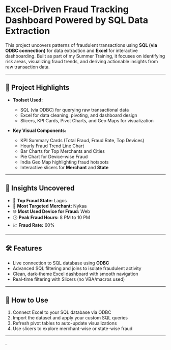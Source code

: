 # Excel-Driven Fraud Tracking Dashboard Powered by SQL Data Extraction
This project uncovers patterns of fraudulent transactions using **SQL (via ODBC connection)** for data extraction and **Excel** for interactive dashboarding. Built as part of my Summer Training, it focuses on identifying risk areas, visualizing fraud trends, and deriving actionable insights from raw transaction data.

---

## 📌 Project Highlights

- **Toolset Used:**  
  - SQL (via ODBC) for querying raw transactional data  
  - Excel for data cleaning, pivoting, and dashboard design  
  - Slicers, KPI Cards, Pivot Charts, and Geo Maps for visualization

- **Key Visual Components:**  
  - KPI Summary Cards (Total Fraud, Fraud Rate, Top Devices)  
  - Hourly Fraud Trend Line Chart  
  - Bar Charts for Top Merchants and Cities  
  - Pie Chart for Device-wise Fraud  
  - India Geo Map highlighting fraud hotspots  
  - Interactive slicers for **Merchant** and **State**

---

## 🧠 Insights Uncovered

- 📍 **Top Fraud State:** Lagos  
- 🧾 **Most Targeted Merchant:** Nykaa  
- 🌐 **Most Used Device for Fraud:** Web  
- 🕒 **Peak Fraud Hours:** 8 PM to 10 PM  
- 💹 **Fraud Rate:** 60%

---

## 🛠 Features

- Live connection to SQL database using **ODBC**
- Advanced SQL filtering and joins to isolate fraudulent activity
- Clean, dark-theme Excel dashboard with smooth navigation
- Real-time filtering with Slicers (no VBA/macros used)
---

## 📁 How to Use

1. Connect Excel to your SQL database via ODBC
2. Import the dataset and apply your custom SQL queries
3. Refresh pivot tables to auto-update visualizations
4. Use slicers to explore merchant-wise or state-wise fraud


---

.
